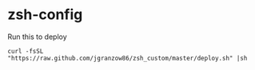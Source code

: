 # zsh-config

Run this to deploy

`curl -fsSL "https://raw.github.com/jgranzow86/zsh_custom/master/deploy.sh" |sh`